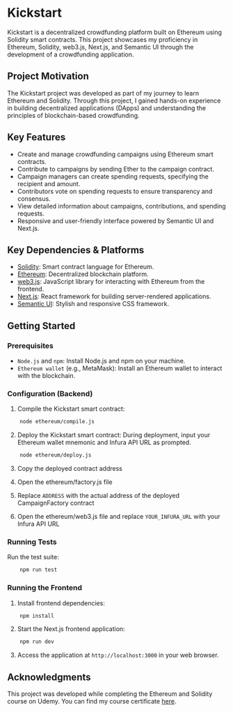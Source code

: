 # Kickstart

Kickstart is a decentralized crowdfunding platform built on Ethereum using Solidity smart contracts. This project showcases my proficiency in Ethereum, Solidity, web3.js, Next.js, and Semantic UI through the development of a crowdfunding application.

## Project Motivation

The Kickstart project was developed as part of my journey to learn Ethereum and Solidity. Through this project, I gained hands-on experience in building decentralized applications (DApps) and understanding the principles of blockchain-based crowdfunding.

## Key Features

- Create and manage crowdfunding campaigns using Ethereum smart contracts.
- Contribute to campaigns by sending Ether to the campaign contract.
- Campaign managers can create spending requests, specifying the recipient and amount.
- Contributors vote on spending requests to ensure transparency and consensus.
- View detailed information about campaigns, contributions, and spending requests.
- Responsive and user-friendly interface powered by Semantic UI and Next.js.

## Key Dependencies & Platforms

- [Solidity](https://docs.soliditylang.org/en/v0.8.21/): Smart contract language for Ethereum.
- [Ethereum](https://ethereum.org/en/): Decentralized blockchain platform.
- [web3.js](https://web3js.org/): JavaScript library for interacting with Ethereum from the frontend.
- [Next.js](https://nextjs.org/): React framework for building server-rendered applications.
- [Semantic UI](https://semantic-ui.com/): Stylish and responsive CSS framework.

## Getting Started

### Prerequisites

- `Node.js` and `npm`: Install Node.js and npm on your machine.
- `Ethereum wallet` (e.g., MetaMask): Install an Ethereum wallet to interact with the blockchain.

### Configuration (Backend)

1. Compile the Kickstart smart contract:

```bash
    node ethereum/compile.js
```

2. Deploy the Kickstart smart contract: During deployment, input your Ethereum wallet mnemonic and Infura API URL as prompted.

```bash
    node ethereum/deploy.js
```

3. Copy the deployed contract address

4. Open the ethereum/factory.js file

5. Replace `ADDRESS` with the actual address of the deployed CampaignFactory contract

6. Open the ethereum/web3.js file and replace `YOUR_INFURA_URL` with your Infura API URL

### Running Tests

Run the test suite:

```bash
    npm run test
```

### Running the Frontend

1. Install frontend dependencies:

```bash
    npm install
```

2. Start the Next.js frontend application:

```bash
    npm run dev
```

3. Access the application at `http://localhost:3000` in your web browser.

## Acknowledgments

This project was developed while completing the Ethereum and Solidity course on Udemy. You can find my course certificate [here](https://www.udemy.com/certificate/UC-a1f05ea5-10b8-4bda-bce4-ce417407f4d0/).
